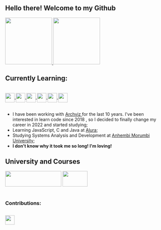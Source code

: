 ## Hello there! Welcome to my Github

<div>
  <a href="https://www.linkedin.com/in/guilherme-castro-dev/">
  <img height="150em" src="https://github-readme-stats.vercel.app/api?username=cguiama&show_icons=true&theme=blue-green&include_all_commits=true&count_private=true"/>
  </a>
   <a href="https://github.com/cguiama?tab=repositories"> 
  <img height="150em" src="https://github-readme-stats.vercel.app/api/top-langs/?username=cguiama&layout=compact&langs_count=16&theme=blue-green"/>
</div>
  
 </a>
 <h2>Currently Learning:</h2>
   <a href="https://github.com/cguiama">
   <div style="display: inline_block"><br>
   <img src="https://cdn.jsdelivr.net/gh/devicons/devicon/icons/linux/linux-original.svg" height="30" img align="center" />
   <img src="https://cdn.jsdelivr.net/gh/devicons/devicon/icons/git/git-original.svg" height="30" img align="center" />
   <img src="https://cdn.jsdelivr.net/gh/devicons/devicon/icons/c/c-plain.svg" height="30" img align="center" />
   <img src="https://cdn.jsdelivr.net/gh/devicons/devicon/icons/html5/html5-plain-wordmark.svg" height="30" img align="center" />
   <img src="https://cdn.jsdelivr.net/gh/devicons/devicon/icons/javascript/javascript-original.svg" height="30" img align="center" /> 
   <img src="https://cdn.jsdelivr.net/gh/devicons/devicon/icons/java/java-plain.svg" height="30" img align="center" />
   </div>
</a>

 ##
 
- I have been working with <a href="https://www.behance.net/inside3d" target="_blank"> Archviz </a> for the last 10 years. I've been interested in learn code since 2018 , so I decided to finally change my career in 2022 and started studying;
- Learning JavaScript, C and Java at <a href="https://www.alura.com.br/" target="_blank">Alura</a>;
- Studying Systems Analysis and Development at <a href="https://loja.anhembionline.com.br/graduacao/analise-e-desenvolvimento-de-sistemas-tecnologia-ead" target="_blank">Anhembi Morumbi University</a>;
- <b>I don't know why it took me so long! I'm loving!</b>



## University and Courses

<div>
<a href="https://portal.anhembi.br" target="_blank"><img src="https://loja.anhembionline.com.br/media/logo/stores/7/ANHEMBI.png" width="180" height="50" /></a>      <a href="https://www.alura.com.br/" target="_blank"><img src="https://i.pinimg.com/originals/49/72/6e/49726e65f6b35c2e8e366a16c0734fb7.png" width="80" height="50" target="_blank"></a>
</br></br>
<h3> Contributions: </h3>


  ##
<a href="https://www.linkedin.com/in/guilherme-castro-dev/" target="blank">
<img width="30px" src="https://cdn.jsdelivr.net/gh/devicons/devicon/icons/linkedin/linkedin-original.svg" />
</a>
